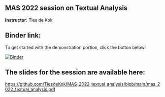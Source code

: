 ## MAS 2022 session on Textual Analysis

**Instructor:** Ties de Kok

## Binder link:

To get started with the demonstration portion, click the button below!

[![Binder](https://mybinder.org/badge_logo.svg)](https://mybinder.org/v2/gh/TiesdeKok/MAS_2022_textual_analysis/HEAD?labpath=analyze_fb_reviews.ipynb)

## The slides for the session are available here:

https://github.com/TiesdeKok/MAS_2022_textual_analysis/blob/main/mas_2022_textual_analysis.pdf
